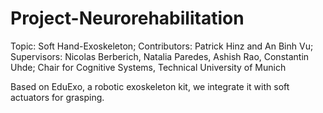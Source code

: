# Project-Neurorehabilitation
Topic: Soft Hand-Exoskeleton;
Contributors: Patrick Hinz and An Binh Vu; 
Supervisors: Nicolas Berberich, Natalia Paredes, Ashish Rao, Constantin Uhde;
Chair for Cognitive Systems, Technical University of Munich

Based on EduExo, a robotic exoskeleton kit, we integrate it with soft actuators for grasping.
